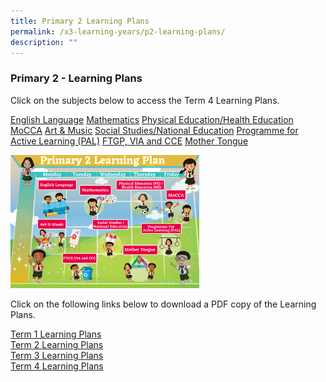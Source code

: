 ```yaml
---
title: Primary 2 Learning Plans
permalink: /x3-learning-years/p2-learning-plans/
description: ""
---
```

### Primary 2 - Learning Plans

Click on the subjects below to access the Term 4 Learning Plans.

[English Language](/files/p2el.pdf) [Mathematics](/files/p2math.pdf) [Physical Education/Health Education](/files/p2phe.pdf) [MoCCA](/files/p2mocca.pdf) [Art & Music](/files/p2aam.pdf) [Social Studies/National Education](/files/p2ness.pdf) [Programme for Active Learning (PAL)](/files/p2pal.pdf) [FTGP, VIA and CCE](/files/p2ftgp.pdf) [Mother Tongue](/files/p2mt.pdf)

<img src="/images/p2lp.png" style="width:60%">

Click on the following links below to download a PDF copy of the Learning Plans.

[Term 1 Learning Plans](/files/t1p2.pdf)<br>
[Term 2 Learning Plans](/files/t2p2.pdf)<br>
[Term 3 Learning Plans](/files/t3p2.pdf) <br>
[Term 4 Learning Plans](/files/t4p2.pdf)